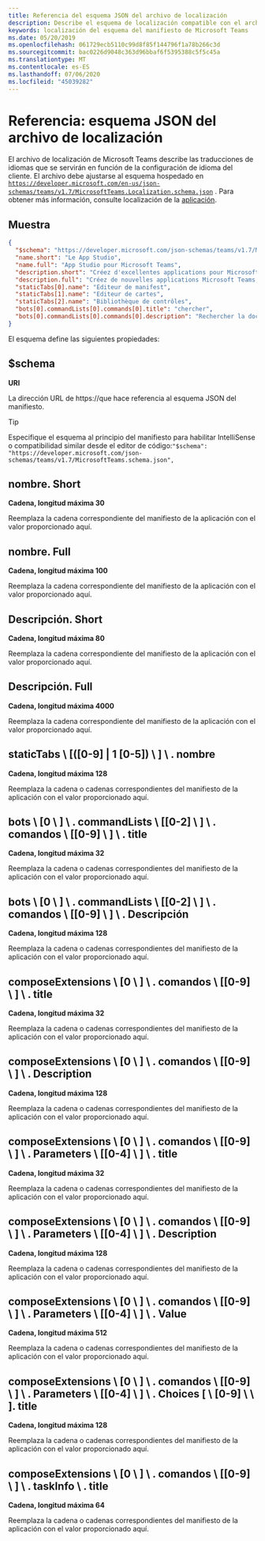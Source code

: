 ```yaml
---
title: Referencia del esquema JSON del archivo de localización
description: Describe el esquema de localización compatible con el archivo de localización de Microsoft Teams.
keywords: localización del esquema del manifiesto de Microsoft Teams
ms.date: 05/20/2019
ms.openlocfilehash: 061729ecb5110c99d8f85f144796f1a78b266c3d
ms.sourcegitcommit: bac0226d9048c363d96bbaf6f5395388c5f5c45a
ms.translationtype: MT
ms.contentlocale: es-ES
ms.lasthandoff: 07/06/2020
ms.locfileid: "45039282"
---
```

# <a name="reference-localization-file-json-schema"></a>Referencia: esquema JSON del archivo de localización

El archivo de localización de Microsoft Teams describe las traducciones de idiomas que se servirán en función de la configuración de idioma del cliente. El archivo debe ajustarse al esquema hospedado en [`https://developer.microsoft.com/en-us/json-schemas/teams/v1.7/MicrosoftTeams.Localization.schema.json`](https://developer.microsoft.com/en-us/json-schemas/teams/v1.7/MicrosoftTeams.Localization.schema.json) . Para obtener más información, consulte localización de la [aplicación](~/concepts/build-and-test/apps-localization.md).

## <a name="sample"></a>Muestra

```json
{
  "$schema": "https://developer.microsoft.com/json-schemas/teams/v1.7/MicrosoftTeams.schema.json",
  "name.short": "Le App Studio",
  "name.full": "App Studio pour Microsoft Teams",
  "description.short": "Créez d'excellentes applications pour Microsoft Teams avec App Studio.",
  "description.full": "Créez de nouvelles applications Microsoft Teams, concevez et prévisualisez des cartes bot, et explorez la documentation avec App Studio.",
  "staticTabs[0].name": "Editeur de manifest",
  "staticTabs[1].name": "Editeur de cartes",
  "staticTabs[2].name": "Bibliothèque de contrôles",
  "bots[0].commandLists[0].commands[0].title": "chercher",
  "bots[0].commandLists[0].commands[0].description": "Rechercher la documentation Teams pertinente"
}
```

El esquema define las siguientes propiedades:

## <a name="schema"></a>$schema

**URI**

La dirección URL de https://que hace referencia al esquema JSON del manifiesto.

> [!TIP]
> Especifique el esquema al principio del manifiesto para habilitar IntelliSense o compatibilidad similar desde el editor de código:`"$schema": "https://developer.microsoft.com/json-schemas/teams/v1.7/MicrosoftTeams.schema.json",`

## <a name="nameshort"></a>nombre. Short

**Cadena, longitud máxima 30**

Reemplaza la cadena correspondiente del manifiesto de la aplicación con el valor proporcionado aquí.

## <a name="namefull"></a>nombre. Full

**Cadena, longitud máxima 100**

Reemplaza la cadena correspondiente del manifiesto de la aplicación con el valor proporcionado aquí.

## <a name="descriptionshort"></a>Descripción. Short

**Cadena, longitud máxima 80**

Reemplaza la cadena correspondiente del manifiesto de la aplicación con el valor proporcionado aquí.

## <a name="descriptionfull"></a>Descripción. Full

**Cadena, longitud máxima 4000**

Reemplaza la cadena correspondiente del manifiesto de la aplicación con el valor proporcionado aquí.

## <a name="statictabs0-910-5name"></a>staticTabs \\ [([0-9] | 1 [0-5]) \\ ] \\ . nombre

**Cadena, longitud máxima 128**

Reemplaza la cadena o cadenas correspondientes del manifiesto de la aplicación con el valor proporcionado aquí.

## <a name="bots0commandlists0-2commands0-9title"></a>bots \\ [0 \\ ] \\ . commandLists \\ [[0-2] \\ ] \\ . comandos \\ [[0-9] \\ ] \\ . title

**Cadena, longitud máxima 32**

Reemplaza la cadena o cadenas correspondientes del manifiesto de la aplicación con el valor proporcionado aquí.

## <a name="bots0commandlists0-2commands0-9description"></a>bots \\ [0 \\ ] \\ . commandLists \\ [[0-2] \\ ] \\ . comandos \\ [[0-9] \\ ] \\ . Descripción

**Cadena, longitud máxima 128**

Reemplaza la cadena o cadenas correspondientes del manifiesto de la aplicación con el valor proporcionado aquí.

## <a name="composeextensions0commands0-9title"></a>composeExtensions \\ [0 \\ ] \\ . comandos \\ [[0-9] \\ ] \\ . title

**Cadena, longitud máxima 32**

Reemplaza la cadena o cadenas correspondientes del manifiesto de la aplicación con el valor proporcionado aquí.

## <a name="composeextensions0commands0-9description"></a>composeExtensions \\ [0 \\ ] \\ . comandos \\ [[0-9] \\ ] \\ . Description

**Cadena, longitud máxima 128**

Reemplaza la cadena o cadenas correspondientes del manifiesto de la aplicación con el valor proporcionado aquí.

## <a name="composeextensions0commands0-9parameters0-4title"></a>composeExtensions \\ [0 \\ ] \\ . comandos \\ [[0-9] \\ ] \\ . Parameters \\ [[0-4] \\ ] \\ . title

**Cadena, longitud máxima 32**

Reemplaza la cadena o cadenas correspondientes del manifiesto de la aplicación con el valor proporcionado aquí.

## <a name="composeextensions0commands0-9parameters0-4description"></a>composeExtensions \\ [0 \\ ] \\ . comandos \\ [[0-9] \\ ] \\ . Parameters \\ [[0-4] \\ ] \\ . Description

**Cadena, longitud máxima 128**

Reemplaza la cadena o cadenas correspondientes del manifiesto de la aplicación con el valor proporcionado aquí.

## <a name="composeextensions0commands0-9parameters0-4value"></a>composeExtensions \\ [0 \\ ] \\ . comandos \\ [[0-9] \\ ] \\ . Parameters \\ [[0-4] \\ ] \\ . Value

**Cadena, longitud máxima 512**

Reemplaza la cadena o cadenas correspondientes del manifiesto de la aplicación con el valor proporcionado aquí.

## <a name="composeextensions0commands0-9parameters0-4choices0-9title"></a>composeExtensions \\ [0 \\ ] \\ . comandos \\ [[0-9] \\ ] \\ . Parameters \\ [[0-4] \\ ] \\ . Choices [ \\ [0-9] \\ \\ ]. title

**Cadena, longitud máxima 128**

Reemplaza la cadena o cadenas correspondientes del manifiesto de la aplicación con el valor proporcionado aquí.

## <a name="composeextensions0commands0-9taskinfotitle"></a>composeExtensions \\ [0 \\ ] \\ . comandos \\ [[0-9] \\ ] \\ . taskInfo \\ . title

**Cadena, longitud máxima 64**

Reemplaza la cadena o cadenas correspondientes del manifiesto de la aplicación con el valor proporcionado aquí.
